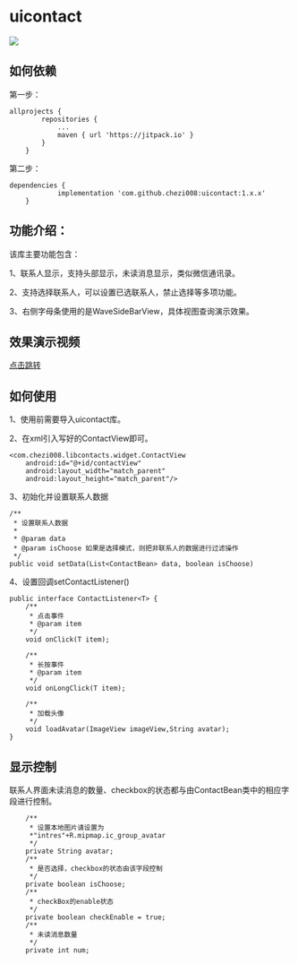 # uicontact

[![](https://jitpack.io/v/chezi008/uicontact.svg)](https://jitpack.io/#chezi008/uicontact)
## 如何依赖
第一步：
```
allprojects {
		repositories {
			...
			maven { url 'https://jitpack.io' }
		}
	}
```
第二步：
```
dependencies {
	        implementation 'com.github.chezi008:uicontact:1.x.x'
	}
```

## 功能介绍：

该库主要功能包含：

1、联系人显示，支持头部显示，未读消息显示，类似微信通讯录。

2、支持选择联系人，可以设置已选联系人，禁止选择等多项功能。

3、右侧字母条使用的是WaveSideBarView，具体视图查询演示效果。

## 效果演示视频

[点击跳转](https://v.youku.com/v_show/id_XNDIzMTUwMjcxNg==.html?spm=a2h3j.8428770.3416059.1)


## 如何使用

1、使用前需要导入uicontact库。

2、在xml引入写好的ContactView即可。

```
<com.chezi008.libcontacts.widget.ContactView
    android:id="@+id/contactView"
    android:layout_width="match_parent"
    android:layout_height="match_parent"/>
```

3、初始化并设置联系人数据

```
/**
 * 设置联系人数据
 *
 * @param data
 * @param isChoose 如果是选择模式，则把非联系人的数据进行过滤操作
 */
public void setData(List<ContactBean> data, boolean isChoose)
```

4、设置回调setContactListener()

```
public interface ContactListener<T> {
    /**
     * 点击事件
     * @param item
     */
    void onClick(T item);

    /**
     * 长按事件
     * @param item
     */
    void onLongClick(T item);

    /**
     * 加载头像
     */
    void loadAvatar(ImageView imageView,String avatar);
}
```

## 显示控制

联系人界面未读消息的数量、checkbox的状态都与由ContactBean类中的相应字段进行控制。

```
 	/**
     * 设置本地图片请设置为
     *"intres"+R.mipmap.ic_group_avatar
     */
    private String avatar;
 	/**
     * 是否选择，checkbox的状态由该字段控制
     */
    private boolean isChoose;
    /**
     * checkBox的enable状态
     */
    private boolean checkEnable = true;
    /**
     * 未读消息数量
     */
    private int num;
```
